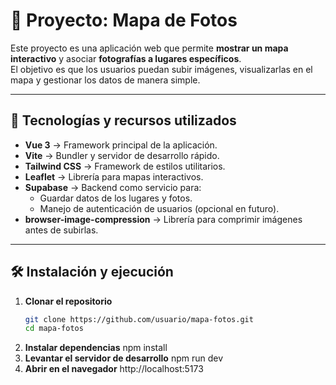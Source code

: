 # 📌 Proyecto: Mapa de Fotos

Este proyecto es una aplicación web que permite **mostrar un mapa interactivo** y asociar **fotografías a lugares específicos**.  
El objetivo es que los usuarios puedan subir imágenes, visualizarlas en el mapa y gestionar los datos de manera simple.

---

## 🚀 Tecnologías y recursos utilizados

- **Vue 3** → Framework principal de la aplicación.  
- **Vite** → Bundler y servidor de desarrollo rápido.  
- **Tailwind CSS** → Framework de estilos utilitarios.  
- **Leaflet** → Librería para mapas interactivos.  
- **Supabase** → Backend como servicio para:
  - Guardar datos de los lugares y fotos.  
  - Manejo de autenticación de usuarios (opcional en futuro).  
- **browser-image-compression** → Librería para comprimir imágenes antes de subirlas.  

---

## 🛠️ Instalación y ejecución

1. **Clonar el repositorio**  
   ```bash
   git clone https://github.com/usuario/mapa-fotos.git
   cd mapa-fotos
2. **Instalar dependencias**
    npm install
3. **Levantar el servidor de desarrollo**
    npm run dev
4. **Abrir en el navegador**
    http://localhost:5173